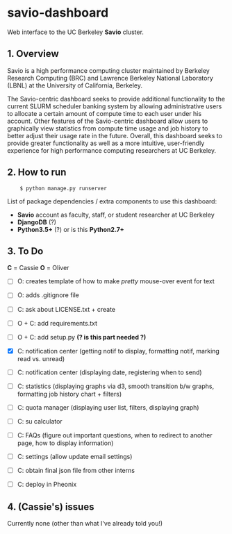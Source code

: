 # savio-dashboard

Web interface to the UC Berkeley **Savio** cluster.

## 1. Overview

Savio is a high performance computing cluster maintained by Berkeley Research Computing (BRC) and Lawrence Berkeley National Laboratory (LBNL) at the University of California, Berkeley.

The Savio-centric dashboard seeks to provide additional functionality to the current SLURM scheduler banking system by allowing administrative users to allocate a certain amount of compute time to each user under his account. Other features of the Savio-centric dashboard allow users to graphically view statistics from compute time usage and job history to better adjust their usage rate in the future. Overall, this dashboard seeks to provide greater functionality as well as a more intuitive, user-friendly experience for high performance computing researchers at UC Berkeley.

## 2. How to run

```
    $ python manage.py runserver
```

List of package dependencies / extra components to use this dashboard:

- **Savio** account as faculty, staff, or student researcher at UC Berkeley
- **DjangoDB** (?)
- **Python3.5+** (?) or is this **Python2.7+**

## 3. To Do

**C** = Cassie
**O** = Oliver

- [ ] O: creates template of how to make *pretty* mouse-over event for text
- [ ] O: adds .gitignore file
- [ ] C: ask about LICENSE.txt  + create
- [ ] O + C: add requirements.txt
- [ ] O + C: add setup.py **(? is this part needed ?)**

- [x] C: notification center (getting notif to display, formatting notif, marking read vs. unread)
- [ ] C: notification center (displaying date, registering when to send)
- [ ] C: statistics (displaying graphs via d3, smooth transition b/w graphs, formatting job history chart + filters)
- [ ] C: quota manager (displaying user list, filters, displaying graph)
- [ ] C: su calculator 
- [ ] C: FAQs (figure out important questions, when to redirect to another page, how to display information)
- [ ] C: settings (allow update email settings)
- [ ] C: obtain final json file from other interns 
- [ ] C: deploy in Pheonix

## 4. (Cassie's) issues

Currently none (other than what I've already told you!)

